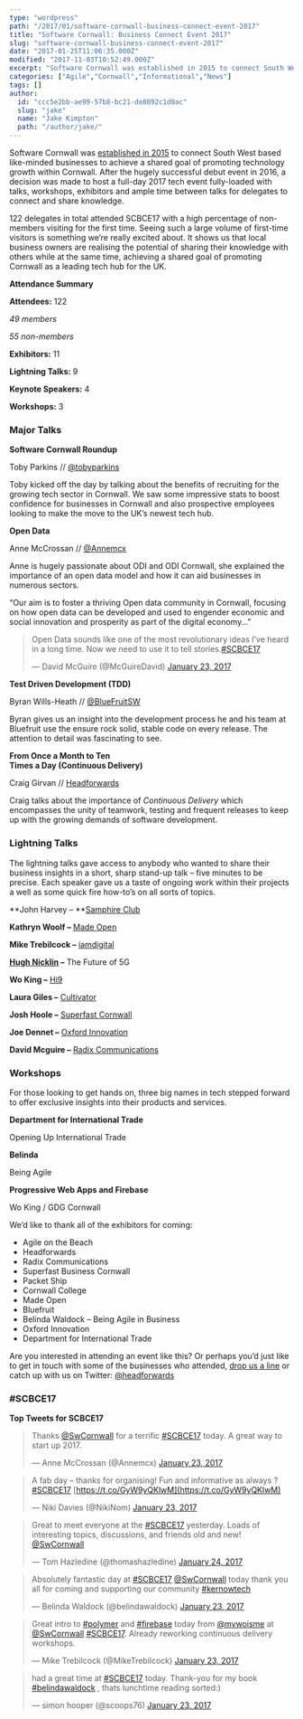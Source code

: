 ```yaml
---
type: "wordpress"
path: "/2017/01/software-cornwall-business-connect-event-2017"
title: "Software Cornwall: Business Connect Event 2017"
slug: "software-cornwall-business-connect-event-2017"
date: "2017-01-25T11:06:35.000Z"
modified: "2017-11-03T10:52:49.000Z"
excerpt: "Software Cornwall was established in 2015 to connect South West based like-minded businesses to achieve a shared goal of promoting technology growth within Cornwall. After the hugely successful debut event in 2016, a decision was made to host a full-day 2017 tech event fully-loaded with talks, workshops, exhibitors and ample time between talks for delegates to …"
categories: ["Agile","Cornwall","Informational","News"]
tags: []
author:
  id: "ccc5e2bb-ae99-57b8-bc21-de8892c1d0ac"
  slug: "jake"
  name: "Jake Kimpton"
  path: "/author/jake/"
---
```

Software Cornwall was [established in 2015](https://www.softwarecornwall.org/about-us/) to connect South West based like-minded businesses to achieve a shared goal of promoting technology growth within Cornwall. After the hugely successful debut event in 2016, a decision was made to host a full-day 2017 tech event fully-loaded with talks, workshops, exhibitors and ample time between talks for delegates to connect and share knowledge.

122 delegates in total attended SCBCE17 with a high percentage of non-members visiting for the first time. Seeing such a large volume of first-time visitors is something we’re really excited about. It shows us that local business owners are realising the potential of sharing their knowledge with others while at the same time, achieving a shared goal of promoting Cornwall as a leading tech hub for the UK.

**Attendance Summary**

**Attendees:** 122

_49 members_

_55 non-members_

**Exhibitors:** 11

**Lightning Talks:** 9

**Keynote Speakers:** 4

**Workshops:** 3

### Major Talks

**Software Cornwall Roundup**

Toby Parkins // [@tobyparkins](https://twitter.com/tobyparkins)

Toby kicked off the day by talking about the benefits of recruiting for the growing tech sector in Cornwall. We saw some impressive stats to boost confidence for businesses in Cornwall and also prospective employees looking to make the move to the UK’s newest tech hub.

**Open Data**

Anne McCrossan // [@Annemcx](https://twitter.com/Annemcx)

Anne is hugely passionate about ODI and ODI Cornwall, she explained the importance of an open data model and how it can aid businesses in numerous sectors.

“Our aim is to foster a thriving Open data community in Cornwall, focusing on how open data can be developed and used to engender economic and social innovation and prosperity as part of the digital economy…”

> Open Data sounds like one of the most revolutionary ideas I’ve heard in a long time. Now we need to use it to tell stories.[#SCBCE17](https://twitter.com/hashtag/SCBCE17?src=hash)
> 
> — David McGuire (@McGuireDavid) [January 23, 2017](https://twitter.com/McGuireDavid/status/823490511981969408)

**Test Driven Development (TDD)**

Byran Wills-Heath // [@BlueFruitSW](https://twitter.com/BluefruitSW)

Byran gives us an insight into the development process he and his team at Bluefruit use the ensure rock solid, stable code on every release. The attention to detail was fascinating to see.

**From Once a Month to Ten**  
**Times a Day (Continuous Delivery)**

Craig Girvan // [Headforwards](https://www.headforwards.com)

Craig talks about the importance of _Continuous Delivery_ which encompasses the unity of teamwork, testing and frequent releases to keep up with the growing demands of software development.

### Lightning Talks

The lightning talks gave access to anybody who wanted to share their business insights in a short, sharp stand-up talk – five minutes to be precise. Each speaker gave us a taste of ongoing work within their projects a well as some quick fire how-to’s on all sorts of topics.

**John Harvey – **[Samphire Club](http://thesamphireclub.co.uk/)

**Kathryn Woolf –** [Made Open](https://www.madeopen.co.uk/)

**Mike Trebilcock –** [iamdigital](https://www.iamdigital.uk/)

**[Hugh Nicklin](https://www.linkedin.com/in/hugh-nicklin-b89536) –** The Future of 5G

**Wo King –** [Hi9](https://hi9.io/)

**Laura Giles –** [Cultivator](http://creativeskills.org.uk/)

**Josh Hoole –** [Superfast Cornwall](http://www.sfbcornwall.co.uk/)

**Joe Dennet –** [Oxford Innovation](http://www.oxin.co.uk/)

**David Mcguire –** [Radix Communications](https://radix-communications.com/)

### Workshops

For those looking to get hands on, three big names in tech stepped forward to offer exclusive insights into their products and services.

**Department for International Trade**

Opening Up International Trade

**Belinda**

Being Agile

**Progressive Web Apps and Firebase**

Wo King / GDG Cornwall

We’d like to thank all of the exhibitors for coming:

*   Agile on the Beach
*   Headforwards
*   Radix Communications
*   Superfast Business Cornwall
*   Packet Ship
*   Cornwall College
*   Made Open
*   Bluefruit
*   Belinda Waldock – Being Agile in Business
*   Oxford Innovation
*   Department for International Trade

Are you interested in attending an event like this? Or perhaps you’d just like to get in touch with some of the businesses who attended, [drop us a line](mailto:hello@headforwards.com) or catch up with us on Twitter: [@headforwards](https://twitter.com/Headforwards)

### #SCBCE17

**Top Tweets for SCBCE17**

> Thanks [@SwCornwall](https://twitter.com/SwCornwall) for a terrific [#SCBCE17](https://twitter.com/hashtag/SCBCE17?src=hash) today. A great way to start up 2017.
> 
> — Anne McCrossan (@Annemcx) [January 23, 2017](https://twitter.com/Annemcx/status/823571369451462656)

> A fab day – thanks for organising! Fun and informative as always ? [#SCBCE17](https://twitter.com/hashtag/SCBCE17?src=hash) [https://t.co/GyW9yQKlwM](https://t.co/GyW9yQKlwM)
> 
> — Niki Davies (@NikiNom) [January 23, 2017](https://twitter.com/NikiNom/status/823589032147959809)

> Great to meet everyone at the [#SCBCE17](https://twitter.com/hashtag/SCBCE17?src=hash) yesterday. Loads of interesting topics, discussions, and friends old and new! [@SwCornwall](https://twitter.com/SwCornwall)
> 
> — Tom Hazledine (@thomashazledine) [January 24, 2017](https://twitter.com/thomashazledine/status/823822842269732866)

> Absolutely fantastic day at [#SCBCE17](https://twitter.com/hashtag/SCBCE17?src=hash) [@SwCornwall](https://twitter.com/SwCornwall) today thank you all for coming and supporting our community [#kernowtech](https://twitter.com/hashtag/kernowtech?src=hash)
> 
> — Belinda Waldock (@belindawaldock) [January 23, 2017](https://twitter.com/belindawaldock/status/823567089252368385)

> Great intro to [#polymer](https://twitter.com/hashtag/polymer?src=hash) and [#firebase](https://twitter.com/hashtag/firebase?src=hash) today from [@mywoisme](https://twitter.com/mywoisme) at [@SwCornwall](https://twitter.com/SwCornwall) [#SCBCE17](https://twitter.com/hashtag/SCBCE17?src=hash). Already reworking continuous delivery workshops.
> 
> — Mike Trebilcock (@MikeTrebilcock) [January 23, 2017](https://twitter.com/MikeTrebilcock/status/823619713204883459)

> had a great time at [#SCBCE17](https://twitter.com/hashtag/SCBCE17?src=hash) today. Thank-you for my book [#belindawaldock](https://twitter.com/hashtag/belindawaldock?src=hash) , thats lunchtime reading sorted:)
> 
> — simon hooper (@scoops76) [January 23, 2017](https://twitter.com/scoops76/status/823611551802421248)
